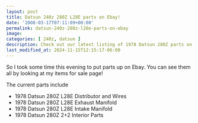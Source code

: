 ```yaml
---
layout: post
title: Datsun 240z 280Z L28E parts on Ebay!
date: '2008-03-17T07:11:09+00:00'
permalink: datsun-240z-280z-l28e-parts-on-ebay
image: 
categories: [ 240z, datsun ]
description: Check out our latest listing of 1978 Datsun 280Z parts on eBay, including interior parts and manifolds.
last_modified_at: 2024-11-15T12:15:17-06:00
---
```


So I took some time this evening to put parts up on Ebay. You can see them all by looking at my items for sale page!

The current parts include

- 1978 Datsun 280Z L28E Distributor and Wires
- 1978 Datsun 280Z L28E Exhaust Manifold
- 1978 Datsun 280Z L28E Intake Manifold
- 1978 Datsun 280Z 2+2 Interior Parts




